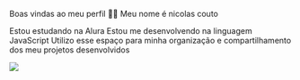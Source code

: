 Boas vindas ao meu perfil 💙💙
Meu nome é nicolas couto

Estou estudando na Alura
Estou me desenvolvendo na linguagem JavaScript
Utilizo esse espaço para minha organização e compartilhamento dos meu projetos desenvolvidos



![](https://media.tenor.com/QjWpD_j2WUgAAAAM/haaland-erling-haaland.gif)
